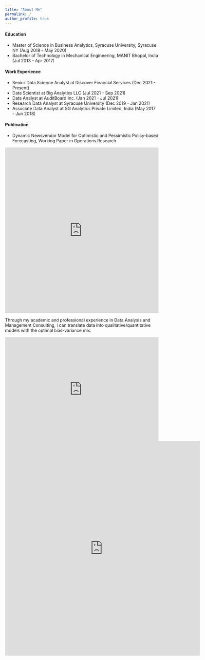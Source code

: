 ```yaml
---
title: "About Me"
permalink: /
author_profile: true
---
```


#### Education

- Master of Science in Business Analytics, Syracuse University, Syracuse NY (Aug 2018 - May 2020)
- Bachelor of Technology in Mechanical Engineering, MANIT Bhopal, India (Jul 2013 - Apr 2017)

#### Work Experience
- Senior Data Science Analyst at Discover Financial Services (Dec 2021 - Present)
- Data Scientist at Big Analytixs LLC (Jul 2021 - Sep 2021)
- Data Analyst at AuditBoard Inc. (Jan 2021 - Jul 2021)
- Research Data Analyst at Syracuse University (Dec 2019 - Jan 2021)
- Associate Data Analyst at SG Analytics Private Limited, India (May 2017 - Jun 2018)

#### Publication
- Dynamic Newsvendor Model for Optimistic and Pessimistic Policy-based Forecasting, Working Paper in Operations Research



<iframe title="Area Scores" aria-label="chart" id="datawrapper-chart-PUFOt" src="https://datawrapper.dwcdn.net/PUFOt/1/" scrolling="no" frameborder="0" style="width: 0; min-width: 100% !important; border: none;" height="544"></iframe><script type="text/javascript">!function(){"use strict";window.addEventListener("message",(function(a){if(void 0!==a.data["datawrapper-height"])for(var e in a.data["datawrapper-height"]){var t=document.getElementById("datawrapper-chart-"+e)||document.querySelector("iframe[src*='"+e+"']");t&&(t.style.height=a.data["datawrapper-height"][e]+"px")}}))}();
</script>
  
Through my academic and professional experience in Data Analysis and Management Consulting, I can translate data into qualitative/quantitative models with the optimal bias-variance mix.

<iframe title="Programming Experience" aria-label="chart" id="datawrapper-chart-fBUpv" src="https://datawrapper.dwcdn.net/fBUpv/1/" scrolling="no" frameborder="0" style="width: 0; min-width: 100% !important; border: none;" height="341"></iframe><script type="text/javascript">!function(){"use strict";window.addEventListener("message",(function(a){if(void 0!==a.data["datawrapper-height"])for(var e in a.data["datawrapper-height"]){var t=document.getElementById("datawrapper-chart-"+e)||document.querySelector("iframe[src*='"+e+"']");t&&(t.style.height=a.data["datawrapper-height"][e]+"px")}}))}();
</script>

<iframe src="https://docs.google.com/forms/d/e/1FAIpQLSdfUIlF4E-5kb62Ks8RebcEItiKj7MOx-GwNRDGHJLIdlYIdg/viewform?embedded=true" width="640" height="705" frameborder="0" marginheight="0" marginwidth="0">Loading…</iframe>
